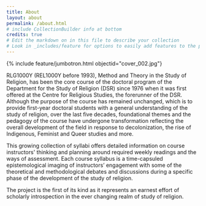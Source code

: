 ```yaml
---
title: About
layout: about
permalink: /about.html
# include CollectionBuilder info at bottom
credits: true
# Edit the markdown on in this file to describe your collection
# Look in _includes/feature for options to easily add features to the page
---
```

{% include feature/jumbotron.html objectid="cover_002.jpg"}

RLG1000Y (REL1000Y before 1993), Method and Theory in the Study of Religion, has been the core course of the doctoral program of the Department for the Study of Religion (DSR) since 1976 when it was first offered at the Centre for Religious Studies, the forerunner of the DSR. Although the purpose of the course has remained unchanged, which is to provide first-year doctoral students with a general understanding of the study of religion, over the last five decades, foundational themes and the pedagogy of the course have undergone transformation reflecting the overall development of the field in response to decolonization, the rise of Indigenous, Feminist and Queer studies and more. 

This growing collection of syllabi offers detailed information on course instructors' thinking and planning around required weekly readings and the ways of assessment. Each course syllabus is a time-capsuled epistemological imaging of instructors’ engagement with some of the theoretical and methodological debates and discussions during a specific phase of the development of the study of religion. 

The project is the first of its kind as it represents an earnest effort of scholarly introspection in the ever changing realm of study of religion.